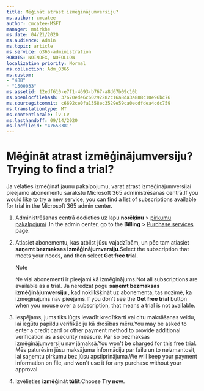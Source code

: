 ```yaml
---
title: Mēģināt atrast izmēģinājumversiju?
ms.author: cmcatee
author: cmcatee-MSFT
manager: mnirkhe
ms.date: 04/21/2020
ms.audience: Admin
ms.topic: article
ms.service: o365-administration
ROBOTS: NOINDEX, NOFOLLOW
localization_priority: Normal
ms.collection: Adm_O365
ms.custom:
- "488"
- "1500033"
ms.assetid: 12edf610-e7f1-4693-b767-a8d67b09c10b
ms.openlocfilehash: 37670ede6c60292282c16a8da3a888c10e96bc76
ms.sourcegitcommit: c6692ce0fa1358ec3529e59ca0ecdfdea4cdc759
ms.translationtype: MT
ms.contentlocale: lv-LV
ms.lasthandoff: 09/14/2020
ms.locfileid: "47658381"
---
```

# <a name="trying-to-find-a-trial"></a><span data-ttu-id="0c880-102">Mēģināt atrast izmēģinājumversiju?</span><span class="sxs-lookup"><span data-stu-id="0c880-102">Trying to find a trial?</span></span>

<span data-ttu-id="0c880-103">Ja vēlaties izmēģināt jaunu pakalpojumu, varat atrast izmēģinājumversijai pieejamo abonementu sarakstu Microsoft 365 administrēšanas centrā.</span><span class="sxs-lookup"><span data-stu-id="0c880-103">If you would like to try a new service, you can find a list of subscriptions available for trial in the Microsoft 365 admin center.</span></span>
  
1. <span data-ttu-id="0c880-104">Administrēšanas centrā dodieties uz lapu **norēķinu** \> [pirkumu pakalpojumi](https://go.microsoft.com/fwlink/p/?linkid=868433) .</span><span class="sxs-lookup"><span data-stu-id="0c880-104">In the admin center, go to the **Billing** \> [Purchase services](https://go.microsoft.com/fwlink/p/?linkid=868433) page.</span></span>

2. <span data-ttu-id="0c880-105">Atlasiet abonementu, kas atbilst jūsu vajadzībām, un pēc tam atlasiet  **saņemt bezmaksas izmēģinājumversiju**.</span><span class="sxs-lookup"><span data-stu-id="0c880-105">Select the subscription that meets your needs, and then select  **Get free trial**.</span></span>

    > [!NOTE]
    > <span data-ttu-id="0c880-106">Ne visi abonementi ir pieejami kā izmēģinājums.</span><span class="sxs-lookup"><span data-stu-id="0c880-106">Not all subscriptions are available as a trial.</span></span> <span data-ttu-id="0c880-107">Ja neredzat pogu **saņemt bezmaksas izmēģinājumversiju** , kad noklikšķināt uz abonementa, tas nozīmē, ka izmēģinājums nav pieejams.</span><span class="sxs-lookup"><span data-stu-id="0c880-107">If you don't see the **Get free trial** button when you mouse over a subscription, that means a trial is not available.</span></span>
  
3. <span data-ttu-id="0c880-108">Iespējams, jums tiks lūgts ievadīt kredītkarti vai citu maksāšanas veidu, lai iegūtu papildu verifikāciju kā drošības mēru.</span><span class="sxs-lookup"><span data-stu-id="0c880-108">You may be asked to enter a credit card or other payment method to provide additional verification as a security measure.</span></span> <span data-ttu-id="0c880-109">Par šo bezmaksas izmēģinājumversiju nav jāmaksā.</span><span class="sxs-lookup"><span data-stu-id="0c880-109">You won't be charged for this free trial.</span></span> <span data-ttu-id="0c880-110">Mēs paturēsim jūsu maksājuma informāciju par failu un to neizmantosit, lai saņemtu pirkumu bez jūsu apstiprinājuma.</span><span class="sxs-lookup"><span data-stu-id="0c880-110">We will keep your payment information on file, and won't use it for any purchase without your approval.</span></span>

4. <span data-ttu-id="0c880-111">Izvēlieties **izmēģināt tūlīt**.</span><span class="sxs-lookup"><span data-stu-id="0c880-111">Choose **Try now**.</span></span>